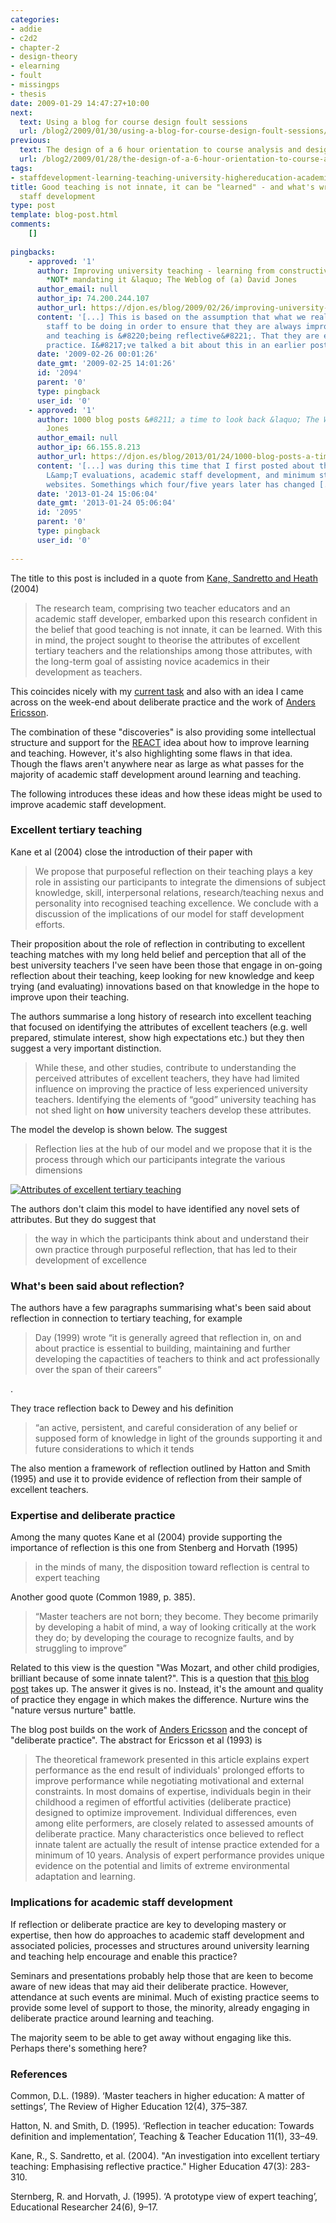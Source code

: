 ```yaml
---
categories:
- addie
- c2d2
- chapter-2
- design-theory
- elearning
- foult
- missingps
- thesis
date: 2009-01-29 14:47:27+10:00
next:
  text: Using a blog for course design foult sessions
  url: /blog2/2009/01/30/using-a-blog-for-course-design-foult-sessions/
previous:
  text: The design of a 6 hour orientation to course analysis and design
  url: /blog2/2009/01/28/the-design-of-a-6-hour-orientation-to-course-analysis-and-design/
tags:
- staffdevelopment-learning-teaching-university-highereducation-academicstaffdevelopment
title: Good teaching is not innate, it can be "learned" - and what's wrong with academic
  staff development
type: post
template: blog-post.html
comments:
    []
    
pingbacks:
    - approved: '1'
      author: Improving university teaching - learning from constructive alignment by
        *NOT* mandating it &laquo; The Weblog of (a) David Jones
      author_email: null
      author_ip: 74.200.244.107
      author_url: https://djon.es/blog/2009/02/26/improving-university-teaching-learning-from-constructive-alignment-by-not-mandating-it/
      content: '[...] This is based on the assumption that what we really want academic
        staff to be doing in order to ensure that they are always improving their learning
        and teaching is &#8220;being reflective&#8221;. That they are engaging in deliberate
        practice. I&#8217;ve talked a bit about this in an earlier post. [...]'
      date: '2009-02-26 00:01:26'
      date_gmt: '2009-02-25 14:01:26'
      id: '2094'
      parent: '0'
      type: pingback
      user_id: '0'
    - approved: '1'
      author: 1000 blog posts &#8211; a time to look back &laquo; The Weblog of (a) David
        Jones
      author_email: null
      author_ip: 66.155.8.213
      author_url: https://djon.es/blog/2013/01/24/1000-blog-posts-a-time-to-look-back/
      content: '[...] was during this time that I first posted about the silliness of
        L&amp;T evaluations, academic staff development, and minimum standards for course
        websites. Somethings which four/five years later has changed [...]'
      date: '2013-01-24 15:06:04'
      date_gmt: '2013-01-24 05:06:04'
      id: '2095'
      parent: '0'
      type: pingback
      user_id: '0'
    
---
```

The title to this post is included in a quote from [Kane, Sandretto and Heath](http://www.springerlink.com/content/p4h723u36x1850r5/) (2004)

> The research team, comprising two teacher educators and an academic staff developer, embarked upon this research confident in the belief that good teaching is not innate, it can be learned. With this in mind, the project sought to theorise the attributes of excellent tertiary teachers and the relationships among those attributes, with the long-term goal of assisting novice academics in their development as teachers.

This coincides nicely with my [current task](/blog2/2009/01/28/the-design-of-a-6-hour-orientation-to-course-analysis-and-design/) and also with an idea I came across on the week-end about deliberate practice and the work of [Anders Ericsson](http://www.psy.fsu.edu/faculty/ericsson.dp.html).

The combination of these "discoveries" is also providing some intellectual structure and support for the [REACT](/blog2/research/reflection-evaluation-and-collaboration-in-teaching/) idea about how to improve learning and teaching. However, it's also highlighting some flaws in that idea. Though the flaws aren't anywhere near as large as what passes for the majority of academic staff development around learning and teaching.

The following introduces these ideas and how these ideas might be used to improve academic staff development.

### Excellent tertiary teaching

Kane et al (2004) close the introduction of their paper with

> We propose that purposeful reflection on their teaching plays a key role in assisting our participants to integrate the dimensions of subject knowledge, skill, interpersonal relations, research/teaching nexus and personality into recognised teaching excellence. We conclude with a discussion of the implications of our model for staff development efforts.

Their proposition about the role of reflection in contributing to excellent teaching matches with my long held belief and perception that all of the best university teachers I've seen have been those that engage in on-going reflection about their teaching, keep looking for new knowledge and keep trying (and evaluating) innovations based on that knowledge in the hope to improve upon their teaching.

The authors summarise a long history of research into excellent teaching that focused on identifying the attributes of excellent teachers (e.g. well prepared, stimulate interest, show high expectations etc.) but they then suggest a very important distinction.

> While these, and other studies, contribute to understanding the perceived attributes of excellent teachers, they have had limited influence on improving the practice of less experienced university teachers. Identifying the elements of “good” university teaching has not shed light on **how** university teachers develop these attributes.

The model the develop is shown below. The suggest

> Reflection lies at the hub of our model and we propose that it is the process through which our participants integrate the various dimensions

[![Attributes of excellent tertiary teaching](images/3235019019_21a6293bee_m.jpg)](http://www.flickr.com/photos/david_jones/3235019019/ "Attributes of excellent tertiary teaching by David T Jones, on Flickr")

The authors don't claim this model to have identified any novel sets of attributes. But they do suggest that

> the way in which the participants think about and understand their own practice through purposeful reflection, that has led to their development of excellence

### What's been said about reflection?

The authors have a few paragraphs summarising what's been said about reflection in connection to tertiary teaching, for example

> Day (1999) wrote “it is generally agreed that reflection in, on and about practice is essential to building, maintaining and further developing the capactities of teachers to think and act professionally over the span of their careers”

.

They trace reflection back to Dewey and his definition

> “an active, persistent, and careful consideration of any belief or supposed form of knowledge in light of the grounds supporting it and future considerations to which it tends

The also mention a framework of reflection outlined by Hatton and Smith (1995) and use it to provide evidence of reflection from their sample of excellent teachers.

### Expertise and deliberate practice

Among the many quotes Kane et al (2004) provide supporting the importance of reflection is this one from Stenberg and Horvath (1995)

> in the minds of many, the disposition toward reflection is central to expert teaching

Another good quote (Common 1989, p. 385).

> “Master teachers are not born; they become. They become primarily by developing a habit of mind, a way of looking critically at the work they do; by developing the courage to recognize faults, and by struggling to improve”

Related to this view is the question "Was Mozart, and other child prodigies, brilliant because of some innate talent?". This is a question that [this blog post](http://scienceblogs.com/cortex/2008/07/deliberate_practice.php) takes up. The answer it gives is no. Instead, it's the amount and quality of practice they engage in which makes the difference. Nurture wins the "nature versus nurture" battle.

The blog post builds on the work of [Anders Ericsson](http://www.psy.fsu.edu/faculty/ericsson.dp.html) and the concept of "deliberate practice". The abstract for Ericsson et al (1993) is

> The theoretical framework presented in this article explains expert performance as the end result of individuals' prolonged efforts to improve performance while negotiating motivational and external constraints. In most domains of expertise, individuals begin in their childhood a regimen of effortful activities (deliberate practice) designed to optimize improvement. Individual differences, even among elite performers, are closely related to assessed amounts of deliberate practice. Many characteristics once believed to reflect innate talent are actually the result of intense practice extended for a minimum of 10 years. Analysis of expert performance provides unique evidence on the potential and limits of extreme environmental adaptation and learning.

### Implications for academic staff development

If reflection or deliberate practice are key to developing mastery or expertise, then how do approaches to academic staff development and associated policies, processes and structures around university learning and teaching help encourage and enable this practice?

Seminars and presentations probably help those that are keen to become aware of new ideas that may aid their deliberate practice. However, attendance at such events are minimal. Much of existing practice seems to provide some level of support to those, the minority, already engaging in deliberate practice around learning and teaching.

The majority seem to be able to get away without engaging like this. Perhaps there's something here?

### References

Common, D.L. (1989). ‘Master teachers in higher education: A matter of settings’, The Review of Higher Education 12(4), 375–387.

Hatton, N. and Smith, D. (1995). ‘Reflection in teacher education: Towards definition and implementation’, Teaching & Teacher Education 11(1), 33–49.

Kane, R., S. Sandretto, et al. (2004). "An investigation into excellent tertiary teaching: Emphasising reflective practice." Higher Education 47(3): 283-310.

Sternberg, R. and Horvath, J. (1995). ‘A prototype view of expert teaching’, Educational Researcher 24(6), 9–17.